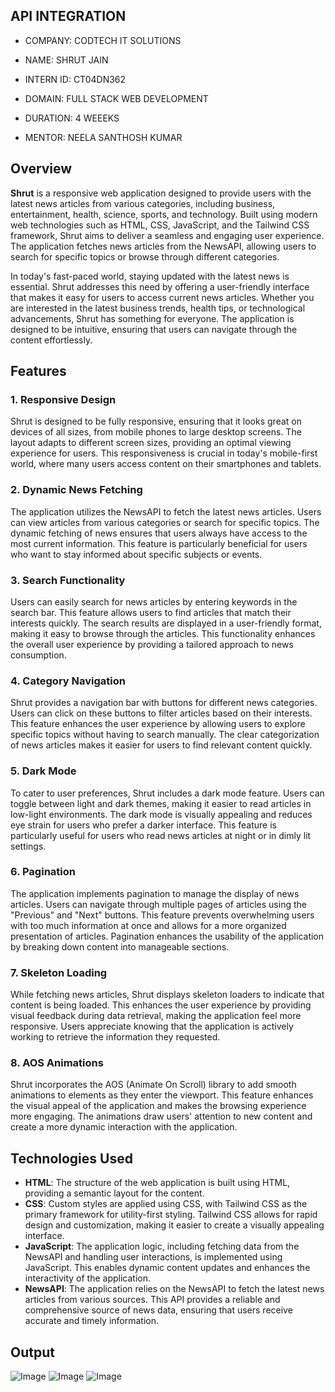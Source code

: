 ## API INTEGRATION

- COMPANY: CODTECH IT SOLUTIONS

- NAME: SHRUT JAIN

- INTERN ID: CT04DN362

- DOMAIN: FULL STACK WEB DEVELOPMENT

- DURATION: 4 WEEEKS

- MENTOR: NEELA SANTHOSH KUMAR

## Overview

**Shrut** is a responsive web application designed to provide users with the latest news articles from various categories, including business, entertainment, health, science, sports, and technology. Built using modern web technologies such as HTML, CSS, JavaScript, and the Tailwind CSS framework, Shrut aims to deliver a seamless and engaging user experience. The application fetches news articles from the NewsAPI, allowing users to search for specific topics or browse through different categories.

In today's fast-paced world, staying updated with the latest news is essential. Shrut addresses this need by offering a user-friendly interface that makes it easy for users to access current news articles. Whether you are interested in the latest business trends, health tips, or technological advancements, Shrut has something for everyone. The application is designed to be intuitive, ensuring that users can navigate through the content effortlessly.

## Features

### 1. Responsive Design
Shrut is designed to be fully responsive, ensuring that it looks great on devices of all sizes, from mobile phones to large desktop screens. The layout adapts to different screen sizes, providing an optimal viewing experience for users. This responsiveness is crucial in today's mobile-first world, where many users access content on their smartphones and tablets.

### 2. Dynamic News Fetching
The application utilizes the NewsAPI to fetch the latest news articles. Users can view articles from various categories or search for specific topics. The dynamic fetching of news ensures that users always have access to the most current information. This feature is particularly beneficial for users who want to stay informed about specific subjects or events.

### 3. Search Functionality
Users can easily search for news articles by entering keywords in the search bar. This feature allows users to find articles that match their interests quickly. The search results are displayed in a user-friendly format, making it easy to browse through the articles. This functionality enhances the overall user experience by providing a tailored approach to news consumption.

### 4. Category Navigation
Shrut provides a navigation bar with buttons for different news categories. Users can click on these buttons to filter articles based on their interests. This feature enhances the user experience by allowing users to explore specific topics without having to search manually. The clear categorization of news articles makes it easier for users to find relevant content quickly.

### 5. Dark Mode
To cater to user preferences, Shrut includes a dark mode feature. Users can toggle between light and dark themes, making it easier to read articles in low-light environments. The dark mode is visually appealing and reduces eye strain for users who prefer a darker interface. This feature is particularly useful for users who read news articles at night or in dimly lit settings.

### 6. Pagination
The application implements pagination to manage the display of news articles. Users can navigate through multiple pages of articles using the "Previous" and "Next" buttons. This feature prevents overwhelming users with too much information at once and allows for a more organized presentation of articles. Pagination enhances the usability of the application by breaking down content into manageable sections.

### 7. Skeleton Loading
While fetching news articles, Shrut displays skeleton loaders to indicate that content is being loaded. This enhances the user experience by providing visual feedback during data retrieval, making the application feel more responsive. Users appreciate knowing that the application is actively working to retrieve the information they requested.

### 8. AOS Animations
Shrut incorporates the AOS (Animate On Scroll) library to add smooth animations to elements as they enter the viewport. This feature enhances the visual appeal of the application and makes the browsing experience more engaging. The animations draw users' attention to new content and create a more dynamic interaction with the application.

## Technologies Used
- **HTML**: The structure of the web application is built using HTML, providing a semantic layout for the content.
- **CSS**: Custom styles are applied using CSS, with Tailwind CSS as the primary framework for utility-first styling. Tailwind CSS allows for rapid design and customization, making it easier to create a visually appealing interface.
- **JavaScript**: The application logic, including fetching data from the NewsAPI and handling user interactions, is implemented using JavaScript. This enables dynamic content updates and enhances the interactivity of the application.
- **NewsAPI**: The application relies on the NewsAPI to fetch the latest news articles from various sources. This API provides a reliable and comprehensive source of news data, ensuring that users receive accurate and timely information.

## Output
![Image](https://github.com/user-attachments/assets/1ebaa771-6311-4654-8e08-59ecb7d694d6)
![Image](https://github.com/user-attachments/assets/5fbe0dbb-f00d-47a6-b755-7a088c580555)
![Image](https://github.com/user-attachments/assets/9b578054-7663-497c-b4b3-b33c4df93129)
